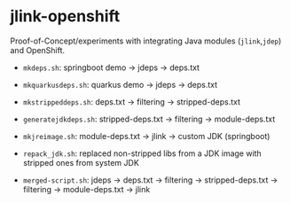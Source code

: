 # jlink-openshift

Proof-of-Concept/experiments with integrating Java modules (`jlink`,`jdep`)
and OpenShift.

 * `mkdeps.sh`:          springboot demo   → jdeps     → deps.txt
 * `mkquarkusdeps.sh`:   quarkus demo      → jdeps     → deps.txt
 * `mkstrippeddeps.sh`:  deps.txt          → filtering → stripped-deps.txt
 * `generatejdkdeps.sh`: stripped-deps.txt → filtering → module-deps.txt
 * `mkjreimage.sh`:      module-deps.txt   → jlink     → custom JDK (springboot)

 * `repack_jdk.sh`: replaced non-stripped libs from a JDK image with stripped ones from system JDK
 * `merged-script.sh`: jdeps → deps.txt → filtering → stripped-deps.txt → filtering → module-deps.txt → jlink
